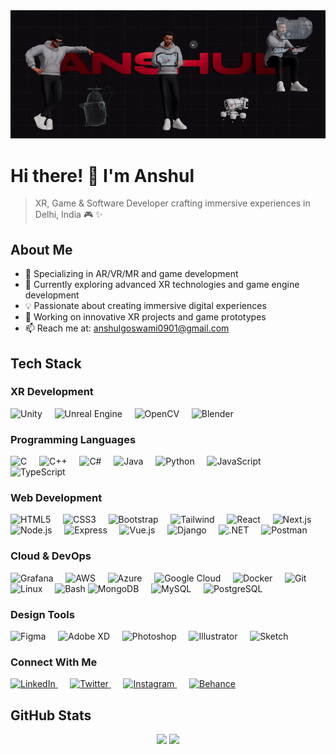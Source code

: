 <div align="center">
  <img src="https://github.com/Anshulllg/Anshulllg/blob/main/profile.gif" alt="MasterHead" width="1000"/>
</div>

# Hi there! 👋 I'm Anshul

> XR, Game & Software Developer crafting immersive experiences in Delhi, India 🎮 ✨

## About Me
- 🎯 Specializing in AR/VR/MR and game development
- 🌱 Currently exploring advanced XR technologies and game engine development
- 💡 Passionate about creating immersive digital experiences
- 🔭 Working on innovative XR projects and game prototypes
- 📫 Reach me at: anshulgoswami0901@gmail.com

## Tech Stack 

### XR Development
<div>
  <img src="https://skillicons.dev/icons?i=unity" alt="Unity" title="Unity" width="40" height="40"/>&nbsp;&nbsp;&nbsp;&nbsp;
  <img src="https://skillicons.dev/icons?i=unreal" alt="Unreal Engine" title="Unreal Engine" width="40" height="40"/>&nbsp;&nbsp;&nbsp;&nbsp;
  <img src="https://skillicons.dev/icons?i=opencv" alt="OpenCV" title="OpenCV" width="40" height="40"/>&nbsp;&nbsp;&nbsp;&nbsp;
  <img src="https://skillicons.dev/icons?i=blender" alt="Blender" title="Blender" width="40" height="40"/>
</div>

### Programming Languages
<div>
  <img src="https://skillicons.dev/icons?i=c" alt="C" title="C" width="40" height="40"/>&nbsp;&nbsp;&nbsp;&nbsp;
  <img src="https://skillicons.dev/icons?i=cpp" alt="C++" title="C++" width="40" height="40"/>&nbsp;&nbsp;&nbsp;&nbsp;
  <img src="https://skillicons.dev/icons?i=cs" alt="C#" title="C#" width="40" height="40"/>&nbsp;&nbsp;&nbsp;&nbsp;
  <img src="https://skillicons.dev/icons?i=java" alt="Java" title="Java" width="40" height="40"/>&nbsp;&nbsp;&nbsp;&nbsp;
  <img src="https://skillicons.dev/icons?i=python" alt="Python" title="Python" width="40" height="40"/>&nbsp;&nbsp;&nbsp;&nbsp;
  <img src="https://skillicons.dev/icons?i=js" alt="JavaScript" title="JavaScript" width="40" height="40"/>&nbsp;&nbsp;&nbsp;&nbsp;
  <img src="https://skillicons.dev/icons?i=ts" alt="TypeScript" title="TypeScript" width="40" height="40"/>
</div>

### Web Development
<div>
  <img src="https://skillicons.dev/icons?i=html" alt="HTML5" title="HTML5" width="40" height="40"/>&nbsp;&nbsp;&nbsp;&nbsp;
  <img src="https://skillicons.dev/icons?i=css" alt="CSS3" title="CSS3" width="40" height="40"/>&nbsp;&nbsp;&nbsp;&nbsp;
  <img src="https://skillicons.dev/icons?i=bootstrap" alt="Bootstrap" title="Bootstrap" width="40" height="40"/>&nbsp;&nbsp;&nbsp;&nbsp;
  <img src="https://skillicons.dev/icons?i=tailwind" alt="Tailwind" title="Tailwind" width="40" height="40"/>&nbsp;&nbsp;&nbsp;&nbsp;
  <img src="https://skillicons.dev/icons?i=react" alt="React" title="React" width="40" height="40"/>&nbsp;&nbsp;&nbsp;&nbsp;
  <img src="https://skillicons.dev/icons?i=nextjs" alt="Next.js" title="Next.js" width="40" height="40"/>&nbsp;&nbsp;&nbsp;&nbsp;
  <img src="https://skillicons.dev/icons?i=nodejs" alt="Node.js" title="Node.js" width="40" height="40"/>&nbsp;&nbsp;&nbsp;&nbsp;
  <img src="https://skillicons.dev/icons?i=express" alt="Express" title="Express" width="40" height="40"/>&nbsp;&nbsp;&nbsp;&nbsp;
  <img src="https://skillicons.dev/icons?i=vue" alt="Vue.js" title="Vue.js" width="40" height="40"/>&nbsp;&nbsp;&nbsp;&nbsp;
  <img src="https://skillicons.dev/icons?i=django" alt="Django" title="Django" width="40" height="40"/>&nbsp;&nbsp;&nbsp;&nbsp;
  <img src="https://skillicons.dev/icons?i=dotnet" alt=".NET" title=".NET" width="40" height="40"/>&nbsp;&nbsp;&nbsp;&nbsp;
  <img src="https://skillicons.dev/icons?i=postman" alt="Postman" title="Postman" width="40" height="40"/>
</div>

### Cloud & DevOps
<div>
  <img src="https://skillicons.dev/icons?i=grafana" alt="Grafana" title="Grafana" width="40" height="40"/>&nbsp;&nbsp;&nbsp;&nbsp;
  <img src="https://skillicons.dev/icons?i=aws" alt="AWS" title="AWS" width="40" height="40"/>&nbsp;&nbsp;&nbsp;&nbsp;
  <img src="https://skillicons.dev/icons?i=azure" alt="Azure" title="Azure" width="40" height="40"/>&nbsp;&nbsp;&nbsp;&nbsp;
  <img src="https://skillicons.dev/icons?i=gcp" alt="Google Cloud" title="Google Cloud" width="40" height="40"/>&nbsp;&nbsp;&nbsp;&nbsp;
  <img src="https://skillicons.dev/icons?i=docker" alt="Docker" title="Docker" width="40" height="40"/>&nbsp;&nbsp;&nbsp;&nbsp;
  <img src="https://skillicons.dev/icons?i=git" alt="Git" title="Git" width="40" height="40"/>&nbsp;&nbsp;&nbsp;&nbsp;
  <img src="https://skillicons.dev/icons?i=linux" alt="Linux" title="Linux" width="40" height="40"/>&nbsp;&nbsp;&nbsp;&nbsp;
  <img src="https://skillicons.dev/icons?i=bash" alt="Bash" title="Bash" width="40" height="40"/>
  <img src="https://skillicons.dev/icons?i=mongodb" alt="MongoDB" title="MongoDB" width="40" height="40"/>&nbsp;&nbsp;&nbsp;&nbsp;
  <img src="https://skillicons.dev/icons?i=mysql" alt="MySQL" title="MySQL" width="40" height="40"/>&nbsp;&nbsp;&nbsp;&nbsp;
  <img src="https://skillicons.dev/icons?i=postgres" alt="PostgreSQL" title="PostgreSQL" width="40" height="40"/>
</div>

### Design Tools
<div>
  <img src="https://skillicons.dev/icons?i=figma" alt="Figma" title="Figma" width="40" height="40"/>&nbsp;&nbsp;&nbsp;&nbsp;
  <img src="https://skillicons.dev/icons?i=xd" alt="Adobe XD" title="Adobe XD" width="40" height="40"/>&nbsp;&nbsp;&nbsp;&nbsp;
  <img src="https://skillicons.dev/icons?i=ps" alt="Photoshop" title="Photoshop" width="40" height="40"/>&nbsp;&nbsp;&nbsp;&nbsp;
  <img src="https://skillicons.dev/icons?i=ai" alt="Illustrator" title="Illustrator" width="40" height="40"/>&nbsp;&nbsp;&nbsp;&nbsp;
  <img src="https://skillicons.dev/icons?i=sketch" alt="Sketch" title="Sketch" width="40" height="40"/>
</div>

### Connect With Me
<div>
  <a href="https://linkedin.com/in/anshul-goswami-83844b211" target="_blank">
    <img src="https://skillicons.dev/icons?i=linkedin" alt="LinkedIn" title="LinkedIn" width="40" height="40"/>
  </a>&nbsp;&nbsp;&nbsp;&nbsp;
  <a href="https://twitter.com/anshulll_" target="_blank">
    <img src="https://skillicons.dev/icons?i=twitter" alt="Twitter" title="Twitter" width="40" height="40"/>
  </a>&nbsp;&nbsp;&nbsp;&nbsp;
  <a href="https://instagram.com/anshulll_" target="_blank">
    <img src="https://skillicons.dev/icons?i=instagram" alt="Instagram" title="Instagram" width="40" height="40"/>
  </a>&nbsp;&nbsp;&nbsp;&nbsp;
  <a href="https://www.behance.net/anshulll_" target="_blank">
    <img src="https://skillicons.dev/icons?i=behance" alt="Behance" title="Behance" width="40" height="40"/>
  </a>
</div>

## GitHub Stats
<div align="center">
  <img height="180em" src="https://github-readme-stats.vercel.app/api?username=anshulllg&show_icons=true&theme=tokyonight&include_all_commits=true&count_private=true"/>
  <img height="180em" src="https://github-readme-stats.vercel.app/api/top-langs/?username=anshulllg&layout=compact&langs_count=7&theme=tokyonight"/>
</div>
